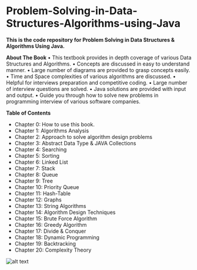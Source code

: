 # Problem-Solving-in-Data-Structures-Algorithms-using-Java

**This is the code repository for Problem Solving in Data Structures & Algorithms Using Java.**

**About The Book**
• This textbook provides in depth coverage of various Data Structures and Algorithms.
• Concepts are discussed in easy to understand manner.
• Large number of diagrams are provided to grasp concepts easily.
• Time and Space complexities of various algorithms are discussed.
• Helpful for interviews preparation and competitive coding. 
• Large number of interview questions are solved.
• Java solutions are provided with input and output.
• Guide you through how to solve new problems in programming interview of various software companies.


**Table of Contents**
- Chapter 0: How to use this book.
- Chapter 1: Algorithms Analysis
- Chapter 2: Approach to solve algorithm design problems
- Chapter 3: Abstract Data Type & JAVA Collections
- Chapter 4: Searching
- Chapter 5: Sorting
- Chapter 6: Linked List
- Chapter 7: Stack
- Chapter 8: Queue
- Chapter 9: Tree
- Chapter 10: Priority Queue
- Chapter 11: Hash-Table
- Chapter 12: Graphs
- Chapter 13: String Algorithms
- Chapter 14: Algorithm Design Techniques
- Chapter 15: Brute Force Algorithm
- Chapter 16: Greedy Algorithm
- Chapter 17: Divide & Conquer
- Chapter 18: Dynamic Programming
- Chapter 19: Backtracking
- Chapter 20: Complexity Theory

![alt text](https://m.media-amazon.com/images/I/41eQl-YMyfL._SX384_BO1,204,203,200_.jpg)

